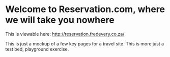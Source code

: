 # Welcome to Reservation.com, where we will take you nowhere

This is viewable here: http://reservation.fredevery.co.za/

This is just a mockup of a few key pages for a travel site. This is more just
a test bed, playground exercise.
